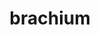 ---
title: brachium
meaning: arm
pos: noun
stem: brachi
genend: ī
abbgender: n.
abbgender2: neut.
gender: neuter
declension: second
---